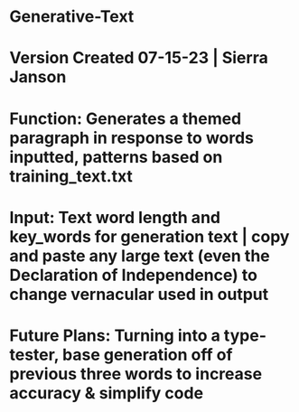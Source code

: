 # Generative-Text
# Version Created 07-15-23 | Sierra Janson
# Function: Generates a themed paragraph in response to words inputted, patterns based on training_text.txt
# Input: Text word length and key_words for generation text | copy and paste any large text (even the Declaration of Independence) to change vernacular used in output
# Future Plans: Turning into a type-tester, base generation off of previous three words to increase accuracy & simplify code

